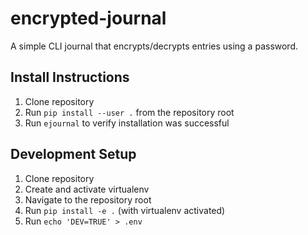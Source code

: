 # encrypted-journal

A simple CLI journal that encrypts/decrypts entries using a password.

## Install Instructions
1. Clone repository
2. Run `pip install --user .` from the repository root
3. Run `ejournal` to verify installation was successful

## Development Setup
1. Clone repository
2. Create and activate virtualenv
3. Navigate to the repository root
4. Run `pip install -e .` (with virtualenv activated)
5. Run `echo 'DEV=TRUE' > .env`